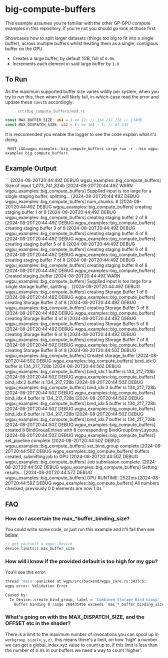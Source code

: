 # big-compute-buffers

This example assumes you're familiar with the other GP-GPU compute examples in this repository, if you're not you should go look at those first.

Showcases how to split larger datasets (things too big to fit into a single buffer), across multiple buffers whilst treating them as a single, contigious buffer on the GPU.

- Creates a large buffer, by default 1GB, full of `0.0`s.
- Increments each element in said large buffer by `1.0`

## To Run
As the maximum supported buffer size varies wildly per system, when you try to run this, then when it will likely fail, in-which-case read the error and update these `const`s accordingly:
>`src/big_compute_buffers/mod.rs`
```rust
const MAX_BUFFER_SIZE: u64 = 1 << 27; // 134_217_728 // 134MB
const MAX_DISPATCH_SIZE: u32 = (1 << 16) - 1; // 65_535
```

It is reccomended you enable the logger to see the code explain what it's doing.
```
 RUST_LOG=wgpu_examples::big_compute_buffers cargo run -r --bin wgpu-examples big_compute_buffers
```

## Example Output
<detail>
```
[2024-08-20T20:44:49Z DEBUG wgpu_examples::big_compute_buffers] Size of input 1_073_741_824b
[2024-08-20T20:44:49Z WARN  wgpu_examples::big_compute_buffers] Supplied input is too large for a single staging buffer, splitting...
[2024-08-20T20:44:49Z DEBUG wgpu_examples::big_compute_buffers] num_chunks: 8
[2024-08-20T20:44:49Z DEBUG wgpu_examples::big_compute_buffers] creating staging buffer 1 of 8
[2024-08-20T20:44:49Z DEBUG wgpu_examples::big_compute_buffers] creating staging buffer 2 of 8
[2024-08-20T20:44:49Z DEBUG wgpu_examples::big_compute_buffers] creating staging buffer 3 of 8
[2024-08-20T20:44:49Z DEBUG wgpu_examples::big_compute_buffers] creating staging buffer 4 of 8
[2024-08-20T20:44:49Z DEBUG wgpu_examples::big_compute_buffers] creating staging buffer 5 of 8
[2024-08-20T20:44:49Z DEBUG wgpu_examples::big_compute_buffers] creating staging buffer 6 of 8
[2024-08-20T20:44:49Z DEBUG wgpu_examples::big_compute_buffers] creating staging buffer 7 of 8
[2024-08-20T20:44:49Z DEBUG wgpu_examples::big_compute_buffers] creating staging buffer 8 of 8
[2024-08-20T20:44:49Z DEBUG wgpu_examples::big_compute_buffers] Created staging_buffer
[2024-08-20T20:44:49Z WARN  wgpu_examples::big_compute_buffers] Supplied input is too large for a single storage buffer, splitting...
[2024-08-20T20:44:49Z DEBUG wgpu_examples::big_compute_buffers] creating Storage Buffer 1 of 8
[2024-08-20T20:44:49Z DEBUG wgpu_examples::big_compute_buffers] creating Storage Buffer 2 of 8
[2024-08-20T20:44:49Z DEBUG wgpu_examples::big_compute_buffers] creating Storage Buffer 3 of 8
[2024-08-20T20:44:49Z DEBUG wgpu_examples::big_compute_buffers] creating Storage Buffer 4 of 8
[2024-08-20T20:44:49Z DEBUG wgpu_examples::big_compute_buffers] creating Storage Buffer 5 of 8
[2024-08-20T20:44:49Z DEBUG wgpu_examples::big_compute_buffers] creating Storage Buffer 6 of 8
[2024-08-20T20:44:49Z DEBUG wgpu_examples::big_compute_buffers] creating Storage Buffer 7 of 8
[2024-08-20T20:44:50Z DEBUG wgpu_examples::big_compute_buffers] creating Storage Buffer 8 of 8
[2024-08-20T20:44:50Z DEBUG wgpu_examples::big_compute_buffers] Created storage_buffer
[2024-08-20T20:44:50Z DEBUG wgpu_examples::big_compute_buffers] bind_idx:0 buffer is 134_217_728b
[2024-08-20T20:44:50Z DEBUG wgpu_examples::big_compute_buffers] bind_idx:1 buffer is 134_217_728b
[2024-08-20T20:44:50Z DEBUG wgpu_examples::big_compute_buffers] bind_idx:2 buffer is 134_217_728b
[2024-08-20T20:44:50Z DEBUG wgpu_examples::big_compute_buffers] bind_idx:3 buffer is 134_217_728b
[2024-08-20T20:44:50Z DEBUG wgpu_examples::big_compute_buffers] bind_idx:4 buffer is 134_217_728b
[2024-08-20T20:44:50Z DEBUG wgpu_examples::big_compute_buffers] bind_idx:5 buffer is 134_217_728b
[2024-08-20T20:44:50Z DEBUG wgpu_examples::big_compute_buffers] bind_idx:6 buffer is 134_217_728b
[2024-08-20T20:44:50Z DEBUG wgpu_examples::big_compute_buffers] bind_idx:7 buffer is 134_217_728b
[2024-08-20T20:44:50Z DEBUG wgpu_examples::big_compute_buffers] created 8 BindGroupEntries with 8 corresponding BindGroupEntryLayouts.
[2024-08-20T20:44:50Z DEBUG wgpu_examples::big_compute_buffers] set_pipeline complete
[2024-08-20T20:44:50Z DEBUG wgpu_examples::big_compute_buffers] set_bind_group complete
[2024-08-20T20:44:50Z DEBUG wgpu_examples::big_compute_buffers] buffers created, submitting job to GPU
[2024-08-20T20:44:50Z DEBUG wgpu_examples::big_compute_buffers] Job submission complete.
[2024-08-20T20:44:50Z DEBUG wgpu_examples::big_compute_buffers] Getting results...
[2024-08-20T20:44:57Z DEBUG wgpu_examples::big_compute_buffers] GPU RUNTIME: 2522ms
[2024-08-20T20:44:59Z DEBUG wgpu_examples::big_compute_buffers] All numbers checked, previously 0.0 elements are now 1.0s
```
</detail>

## FAQ

### How do I ascertain the max_*buffer_binding_size?
You could write some code, or just run this example and it'll fail then see [below](#how-will-i-know-if-the-provided-default-is-too-high-for-my-gpu).
```rust
// get yourself a wgpu::Device
device.limits().max_buffer_size
````

### How will I know if the provided default is too high for my gpu?
You'll see this error:
```sh
thread 'main' panicked at wgpu/src/backend/wgpu_core.rs:3433:5:
wgpu error: Validation Error

Caused by:
  In Device::create_bind_group, label = 'Combined Storage Bind Group'
    Buffer binding 0 range 268435456 exceeds `max_*_buffer_binding_size` limit 134217728
```


### What's going on with the MAX_DISPATCH_SIZE, and the OFFSET etc in the shader?
There is a limit to the maximum number of invocations you can spool up in `workgroup_size(x,y,z)`, this means there's a limit, on how 'high' a number we can get a global_index.xyz value to count up to, if this limit is less than the number of `0.0`s in our buffers we need a way to count 'higher'. 
